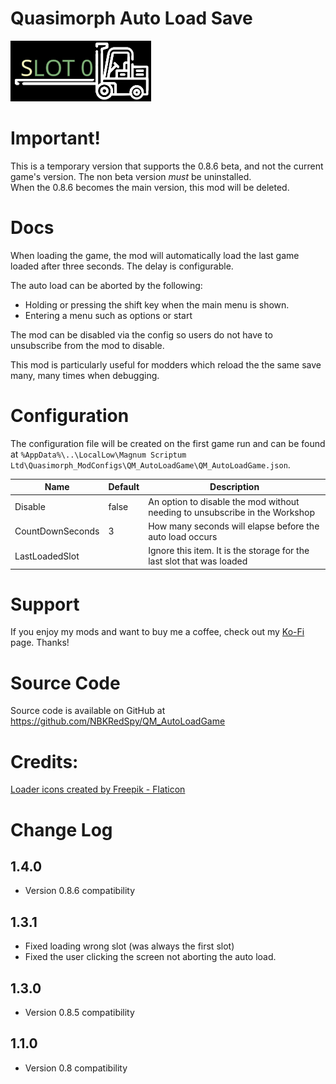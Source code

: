 # Quasimorph Auto Load Save

![slot loader icon](media/SlotLoader.png)

# Important!

This is a temporary version that supports the 0.8.6 beta, and not the current game's version.
The non beta version *must* be uninstalled.  
When the 0.8.6 becomes the main version, this mod will be deleted.

# Docs

When loading the game, the mod will automatically load the last game loaded after three seconds.
The delay is configurable.

The auto load can be aborted by the following:
* Holding or pressing the shift key when the main menu is shown.
* Entering a menu such as options or start

The mod can be disabled via the config so users do not have to unsubscribe from the mod to disable.

This mod is particularly useful for modders which reload the the same save many, many times when debugging.

# Configuration

The configuration file will be created on the first game run and can be found at `%AppData%\..\LocalLow\Magnum Scriptum Ltd\Quasimorph_ModConfigs\QM_AutoLoadGame\QM_AutoLoadGame.json`.  

|Name|Default|Description|
|--|--|--|
|Disable|false|An option to disable the mod without needing to unsubscribe in the Workshop|
|CountDownSeconds|3|How many seconds will elapse before the auto load occurs|
|LastLoadedSlot||Ignore this item.  It is the storage for the last slot that was loaded|

# Support
If you enjoy my mods and want to buy me a coffee, check out my [Ko-Fi](https://ko-fi.com/nbkredspy71915) page.
Thanks!

# Source Code
Source code is available on GitHub at https://github.com/NBKRedSpy/QM_AutoLoadGame

# Credits:
[Loader icons created by Freepik - Flaticon](https://www.flaticon.com/free-icons/loader)

# Change Log

## 1.4.0
* Version 0.8.6 compatibility

## 1.3.1
* Fixed loading wrong slot (was always the first slot)
* Fixed the user clicking the screen not aborting the auto load.

## 1.3.0
* Version 0.8.5 compatibility
## 1.1.0
* Version 0.8 compatibility
